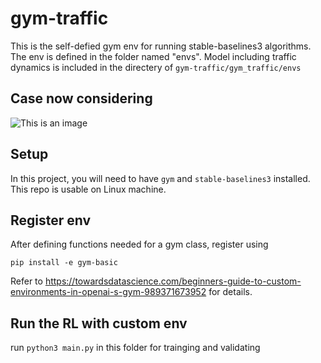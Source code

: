 # gym-traffic
This is the self-defied gym env for running stable-baselines3 algorithms. The env is defined in the folder named "envs". Model including traffic dynamics is included in the directery of ```gym-traffic/gym_traffic/envs```

## Case now considering
![This is an image](https://github.com/xiaoyum2/RL-Traffic-Dynamics/tree/main/gym-traffic/simple_case.png)

## Setup
In this project, you will need to have ```gym``` and ```stable-baselines3``` installed. This repo is usable on Linux machine.

## Register env
After defining functions needed for a gym class, register using

```
pip install -e gym-basic
```

Refer to https://towardsdatascience.com/beginners-guide-to-custom-environments-in-openai-s-gym-989371673952 for details.


## Run the RL with custom env
run ```python3 main.py``` in this folder for trainging and validating
